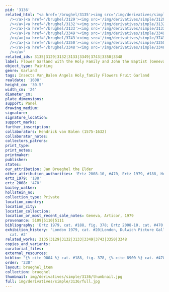 ```yaml
---
pid: '3136'
related_html: "<a href='/brughel/3135'><img src='/img/derivatives/simple/3135/thumbnail.jpg'
  /></a>|<a href='/brughel/3129'><img src='/img/derivatives/simple/3129/thumbnail.jpg'
  /></a>|<a href='/brughel/3132'><img src='/img/derivatives/simple/3132/thumbnail.jpg'
  /></a>|<a href='/brughel/3133'><img src='/img/derivatives/simple/3133/thumbnail.jpg'
  /></a>|<a href='/brughel/3349'><img src='/img/derivatives/simple/3349/thumbnail.jpg'
  /></a>|<a href='/brughel/3743'><img src='/img/derivatives/simple/3743/thumbnail.jpg'
  /></a>|<a href='/brughel/3350'><img src='/img/derivatives/simple/3350/thumbnail.jpg'
  /></a>|<a href='/brughel/3348'><img src='/img/derivatives/simple/3348/thumbnail.jpg'
  /></a>"
related_ids: 3135|3129|3132|3133|3349|3743|3350|3348
label: Flower Garland with the Holy Family and John the Baptist (Geneva)
object_type: Painting
genre: Garland
tags: Insects Van_Balen Angels Holy_family Flowers Fruit Garland
realdate: '1608'
height_cm: '30.5'
width_cm: '24'
diameter_cm: 
plate_dimensions: 
support: Panel
drawing_medium: 
signature: 
signature_location: 
support_marks: 
further_inscription: 
collaborators: Hendrick van Balen (1575-1632)
collaborator_notes: 
collectors_patrons: 
print_type: 
print_notes: 
printmaker: 
publisher: 
states: 
our_attribution: Jan Brueghel the Elder
other_attribution_authorities: 'Ertz 2008-10, #470, Ertz 1979, #188, Honig Database'
ertz_1979: '188'
ertz_2008: '470'
bailey_walker: 
hollstein_no: 
collection_type: Private
location_country: 
location_city: 
location_collection: 
location_or_most_recent_sale_notes: Geneva, Articor, 1979
provenance: 5109|5110|5111
bibliography: 'Ertz 1979, cat. #188, fig. 378; Ertz 2008-10, cat. #470'
exhibition_history: 'London 1979, cat. #20|London, Dulwich Picture Gallery, 1996,
  cat. #2'
related_works: 3135|3129|3132|3133|3349|3743|3350|3348
copies_and_variants: 
curatorial_files: 
external_resources: 
biblio: "{% cite 9004 %} cat. #188, fig. 378, {% cite 8900 %} cat. #470"
order: '230'
layout: brueghel_item
collection: brueghel
thumbnail: img/derivatives/simple/3136/thumbnail.jpg
full: img/derivatives/simple/3136/full.jpg
---
```

